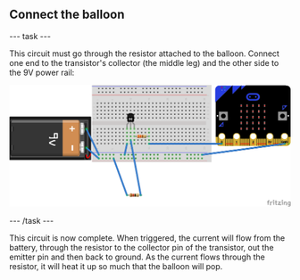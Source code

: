 ## Connect the balloon

--- task ---

This circuit must go through the resistor attached to the balloon. Connect one end to the transistor's collector (the middle leg) and the other side to the 9V power rail:

![The components connected](images/step4-1.png)

--- /task ---

This circuit is now complete. When triggered, the current will flow from the battery, through the resistor to the collector pin of the transistor, out the emitter pin and then back to ground. As the current flows through the resistor, it will heat it up so much that the balloon will pop.


